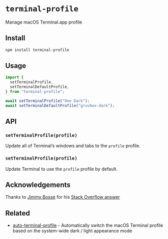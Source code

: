 # `terminal-profile`

Manage macOS Terminal.app profile

## Install

```sh
npm install terminal-profile
```

## Usage

```javascript
import {
  setTerminalProfile,
  setTerminalDefaultProfile,
} from "terminal-profile";

await setTerminalProfile("One Dark");
await setTerminalDefaultProfile("gruvbox-dark");
```

## API

### `setTerminalProfile(profile)`

Update all of Terminal&rsquo;s windows and tabs to the `profile` profile.

### `setTerminalProfile(profile)`

Update Terminal to use the `profile` profile by default.

## Acknowledgements

Thanks to [Jimmy Bosse](https://github.com/jbosse) for his [Stack Overflow answer](https://stackoverflow.com/a/66080297/4411309)

## Related

- [auto-terminal-profile](https://github.com/ptrkcsk/auto-terminal-profile) - Automatically switch the macOS Terminal profile based on the system-wide dark / light appearance mode
